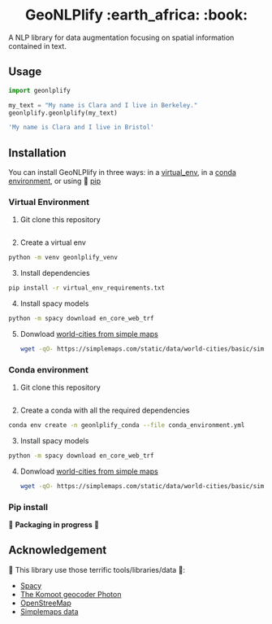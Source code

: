 <h1 align="center"> GeoNLPlify
:earth_africa: :book:
</h1>

A NLP library for data augmentation focusing on spatial information contained in text.

## Usage
```python
import geonlplify

my_text = "My name is Clara and I live in Berkeley."
geonlplify.geonlplify(my_text)
```
```bash
'My name is Clara and I live in Bristol'
```

## Installation
You can install GeoNLPlify in three ways: in a [virtual_env](#virtual-environment), in a [conda environment](#conda-environment), or using :construction: [pip](#pip-install)
### Virtual Environment
1. Git clone this repository
  ```bash
  
  ```
2. Create a virtual env
  ```bash
  python -m venv geonlplify_venv
  ```
3. Install dependencies
  ```bash
  pip install -r virtual_env_requirements.txt
  ```
4. Install spacy models
  ```bash 
  python -m spacy download en_core_web_trf
  ```
5. Donwload [world-cities from simple maps](https://simplemaps.com/data/world-cities)
    ```bash
    wget -qO- https://simplemaps.com/static/data/world-cities/basic/simplemaps_worldcities_basicv1.75.zip  | bsdtar -xvf- -C ./geonlplify/simplemaps/
    ```
### Conda environment
1. Git clone this repository
  ```bash
  
  ```
2. Create a conda with all the required dependencies
  ```bash
  conda env create -n geonlplify_conda --file conda_environment.yml
  ```
3. Install spacy models
  ```bash 
  python -m spacy download en_core_web_trf
  ```
4. Donwload [world-cities from simple maps](https://simplemaps.com/data/world-cities)
    ```bash
    wget -qO- https://simplemaps.com/static/data/world-cities/basic/simplemaps_worldcities_basicv1.75.zip  | bsdtar -xvf- -C ./geonlplify/simplemaps/
    ```
### Pip install
:construction: **Packaging in progress** :construction:

## Acknowledgement
:pray: This library use those terrific tools/libraries/data :muscle::
+ [Spacy](https://spacy.io/)
+ [The Komoot geocoder Photon](photon.komoot.io/)
+ [OpenStreeMap](openstreetmap.org/copyright)
+ [Simplemaps data](https://simplemaps.com/data/world-cities)